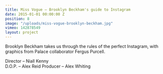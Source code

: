 ```yaml
---
title: Miss Vogue — Brooklyn Beckham's guide to Instagram
date: 2015-01-01 00:00:00 Z
position: 8
image: "/uploads/miss-vogue-brooklyn-beckham.jpg"
vimeo: 142878549
layout: project
---
```


Brooklyn Beckham takes us through the rules of the perfect Instagram, with graphics from Palace collaborator Fergus Purcell.

Director – Niall Kenny  
D.O.P. – Alex Reid 
Producer – Alex Whiting 